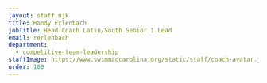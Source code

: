 ```yaml
---
layout: staff.njk
title: Randy Erlenbach
jobTitle: Head Coach Latin/South Senior 1 Lead
email: rerlenbach
department:
  - competitive-team-leadership
staffImage: https://www.swimmaccarolina.org/static/staff/coach-avatar.jpg
order: 100
---
```

